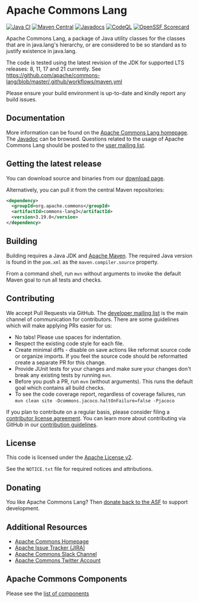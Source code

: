 <!---          Demo Test11 test     test  test test test test test
 Licensed to the Apache Software Foundation (ASF) under one or more
 contributor license agreements.  See the NOTICE file distributed with
 this work for additional information regarding copyright ownership.
 The ASF licenses this file to You under the Apache License, Version 2.0
 (the "License"); you may not use this file except in compliance with
 the License.  You may obtain a copy of the License at

      https://www.apache.org/licenses/LICENSE-2.0

 Unless required by applicable law or agreed to in writing, software
 distributed under the License is distributed on an "AS IS" BASIS,
 WITHOUT WARRANTIES OR CONDITIONS OF ANY KIND, either express or implied.
 See the License for the specific language governing permissions and
 limitations under the License.
-->
<!---
 +======================================================================+
 |****                                                              ****|
 |****      THIS FILE IS GENERATED BY THE COMMONS BUILD PLUGIN      ****|
 |****                    DO NOT EDIT DIRECTLY                      ****|
 |****                                                              ****|
 +======================================================================+
 | TEMPLATE FILE: readme-md-template.md                                 |
 | commons-build-plugin/trunk/src/main/resources/commons-xdoc-templates |
 +======================================================================+
 |                                                                      |
 | 1) Re-generate using: mvn commons-build:readme-md                    |
 |                                                                      |
 | 2) Set the following properties in the component's pom:              |
 |    - commons.componentid (required, alphabetic, lower case)          |
 |    - commons.release.version (required)                              |
 |                                                                      |
 | 3) Example Properties                                                |
 |                                                                      |
 |  <properties>                                                        |
 |    <commons.componentid>math</commons.componentid>                   |
 |    <commons.release.version>1.2</commons.release.version>            |
 |  </properties>                                                       |
 |                                                                      |
 +======================================================================+
--->
Apache Commons Lang
===================

[![Java CI](https://github.com/apache/commons-lang/actions/workflows/maven.yml/badge.svg)](https://github.com/apache/commons-lang/actions/workflows/maven.yml)
[![Maven Central](https://img.shields.io/maven-central/v/org.apache.commons/commons-lang3?label=Maven%20Central)](https://search.maven.org/artifact/org.apache.commons/commons-lang3)
[![Javadocs](https://javadoc.io/badge/org.apache.commons/commons-lang3/3.19.0.svg)](https://javadoc.io/doc/org.apache.commons/commons-lang3/3.19.0)
[![CodeQL](https://github.com/apache/commons-lang/actions/workflows/codeql-analysis.yml/badge.svg)](https://github.com/apache/commons-lang/actions/workflows/codeql-analysis.yml)
[![OpenSSF Scorecard](https://api.securityscorecards.dev/projects/github.com/apache/commons-lang/badge)](https://api.securityscorecards.dev/projects/github.com/apache/commons-lang)

Apache Commons Lang, a package of Java utility classes for the
  classes that are in java.lang's hierarchy, or are considered to be so
  standard as to justify existence in java.lang.

  The code is tested using the latest revision of the JDK for supported
  LTS releases: 8, 11, 17 and 21 currently.
  See https://github.com/apache/commons-lang/blob/master/.github/workflows/maven.yml
  
  Please ensure your build environment is up-to-date and kindly report any build issues.

Documentation
-------------

More information can be found on the [Apache Commons Lang homepage](https://commons.apache.org/proper/commons-lang).
The [Javadoc](https://commons.apache.org/proper/commons-lang/apidocs) can be browsed.
Questions related to the usage of Apache Commons Lang should be posted to the [user mailing list](https://commons.apache.org/mail-lists.html).

Getting the latest release
--------------------------
You can download source and binaries from our [download page](https://commons.apache.org/proper/commons-lang/download_lang.cgi).

Alternatively, you can pull it from the central Maven repositories:

```xml
<dependency>
  <groupId>org.apache.commons</groupId>
  <artifactId>commons-lang3</artifactId>
  <version>3.19.0</version>
</dependency>
```

Building
--------

Building requires a Java JDK and [Apache Maven](https://maven.apache.org/).
The required Java version is found in the `pom.xml` as the `maven.compiler.source` property.

From a command shell, run `mvn` without arguments to invoke the default Maven goal to run all tests and checks.

Contributing
------------

We accept Pull Requests via GitHub. The [developer mailing list](https://commons.apache.org/mail-lists.html) is the main channel of communication for contributors.
There are some guidelines which will make applying PRs easier for us:
+ No tabs! Please use spaces for indentation.
+ Respect the existing code style for each file.
+ Create minimal diffs - disable on save actions like reformat source code or organize imports. If you feel the source code should be reformatted create a separate PR for this change.
+ Provide JUnit tests for your changes and make sure your changes don't break any existing tests by running `mvn`.
+ Before you push a PR, run `mvn` (without arguments). This runs the default goal which contains all build checks.
+ To see the code coverage report, regardless of coverage failures, run `mvn clean site -Dcommons.jacoco.haltOnFailure=false -Pjacoco`

If you plan to contribute on a regular basis, please consider filing a [contributor license agreement](https://www.apache.org/licenses/#clas).
You can learn more about contributing via GitHub in our [contribution guidelines](CONTRIBUTING.md).

License
-------
This code is licensed under the [Apache License v2](https://www.apache.org/licenses/LICENSE-2.0).

See the `NOTICE.txt` file for required notices and attributions.

Donating
--------
You like Apache Commons Lang? Then [donate back to the ASF](https://www.apache.org/foundation/contributing.html) to support development.

Additional Resources
--------------------

+ [Apache Commons Homepage](https://commons.apache.org/)
+ [Apache Issue Tracker (JIRA)](https://issues.apache.org/jira/browse/LANG)
+ [Apache Commons Slack Channel](https://the-asf.slack.com/archives/C60NVB8AD)
+ [Apache Commons Twitter Account](https://twitter.com/ApacheCommons)

Apache Commons Components
-------------------------

Please see the [list of components](https://commons.apache.org/components.html)
